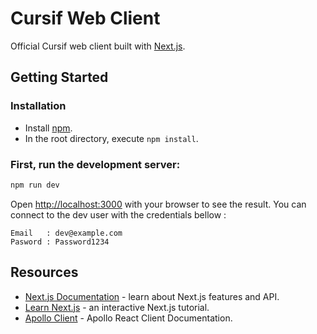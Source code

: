 # Cursif Web Client

Official Cursif web client built with [Next.js](https://nextjs.org).

## Getting Started

### Installation

- Install [npm](https://www.npmjs.com).
- In the root directory, execute `npm install`.

### First, run the development server:

```bash
npm run dev
```

Open [http://localhost:3000](http://localhost:3000) with your browser to see the result. You can connect to the dev user with the credentials bellow :

```
Email   : dev@example.com
Pasword : Password1234
```

## Resources

- [Next.js Documentation](https://nextjs.org/docs) - learn about Next.js features and API.
- [Learn Next.js](https://nextjs.org/learn) - an interactive Next.js tutorial.
- [Apollo Client](https://www.apollographql.com/docs/react) - Apollo React Client Documentation.
